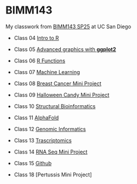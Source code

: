 # BIMM143
My classwork from [BIMM143 SP25](https://allxxx008.github.io/bimm143_github/) at UC San Diego

- Class 04 [Intro to R]()

- Class 05 [Advanced graphics with **ggplot2**](https://github.com/allxxx008/bimm143_github/blob/main/class5ggplot/class5ggplot.md)

- Class 06 [R Functions](class6functions/class6functions.md)
  
- Class 07 [Machine Learning](https://github.com/allxxx008/bimm143_github/blob/main/class07machinelearning/class7.md)
  
- Class 08 [Breast Cancer Mini Project](https://github.com/allxxx008/bimm143_github/blob/main/class8breastcancer/class8breastcancer.md)

- Class 09 [Halloween Candy Mini Project](https://github.com/allxxx008/bimm143_github/blob/main/class09halloweencandy/class09halloweencandy.md)

- Class 10 [Structural Bioinformatics](https://github.com/allxxx008/bimm143_github/blob/main/class10structuralbioinfo/class10structuralbioinfo.md)

- Class 11 [AlphaFold]()

- Class 12 [Genomic Informatics]()

- Class 13 [Trascriptomics]()

- Class 14 [RNA Seq Mini Project]()

- Class 15 [Github]()

- Class 18 [Pertussis Mini Project]
